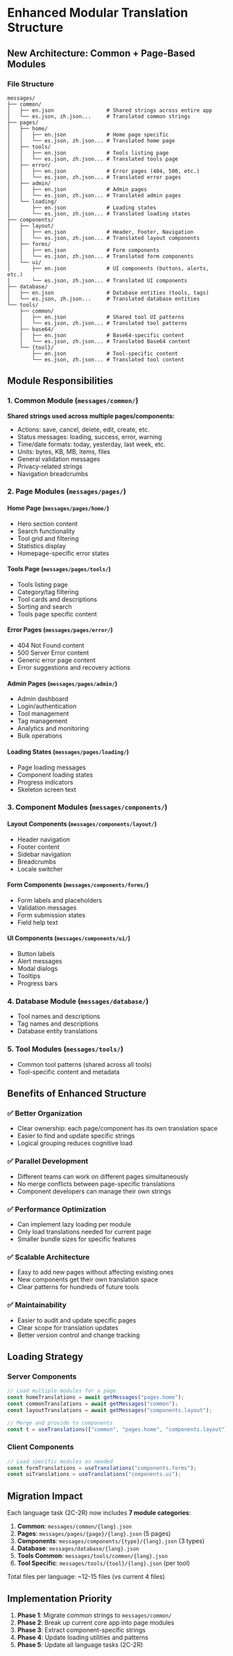 # Enhanced Modular Translation Structure

## New Architecture: Common + Page-Based Modules

### File Structure

```
messages/
├── common/
│   ├── en.json                 # Shared strings across entire app
│   └── es.json, zh.json...     # Translated common strings
├── pages/
│   ├── home/
│   │   ├── en.json             # Home page specific
│   │   └── es.json, zh.json... # Translated home page
│   ├── tools/
│   │   ├── en.json             # Tools listing page
│   │   └── es.json, zh.json... # Translated tools page
│   ├── error/
│   │   ├── en.json             # Error pages (404, 500, etc.)
│   │   └── es.json, zh.json... # Translated error pages
│   ├── admin/
│   │   ├── en.json             # Admin pages
│   │   └── es.json, zh.json... # Translated admin pages
│   └── loading/
│       ├── en.json             # Loading states
│       └── es.json, zh.json... # Translated loading states
├── components/
│   ├── layout/
│   │   ├── en.json             # Header, Footer, Navigation
│   │   └── es.json, zh.json... # Translated layout components
│   ├── forms/
│   │   ├── en.json             # Form components
│   │   └── es.json, zh.json... # Translated form components
│   └── ui/
│       ├── en.json             # UI components (buttons, alerts, etc.)
│       └── es.json, zh.json... # Translated UI components
├── database/
│   ├── en.json                 # Database entities (tools, tags)
│   └── es.json, zh.json...     # Translated database entities
└── tools/
    ├── common/
    │   ├── en.json             # Shared tool UI patterns
    │   └── es.json, zh.json... # Translated tool patterns
    ├── base64/
    │   ├── en.json             # Base64-specific content
    │   └── es.json, zh.json... # Translated Base64 content
    └── {tool}/
        ├── en.json             # Tool-specific content
        └── es.json, zh.json... # Translated tool content
```

## Module Responsibilities

### 1. Common Module (`messages/common/`)

**Shared strings used across multiple pages/components:**

- Actions: save, cancel, delete, edit, create, etc.
- Status messages: loading, success, error, warning
- Time/date formats: today, yesterday, last week, etc.
- Units: bytes, KB, MB, items, files
- General validation messages
- Privacy-related strings
- Navigation breadcrumbs

### 2. Page Modules (`messages/pages/`)

#### Home Page (`messages/pages/home/`)

- Hero section content
- Search functionality
- Tool grid and filtering
- Statistics display
- Homepage-specific error states

#### Tools Page (`messages/pages/tools/`)

- Tools listing page
- Category/tag filtering
- Tool cards and descriptions
- Sorting and search
- Tools page specific content

#### Error Pages (`messages/pages/error/`)

- 404 Not Found content
- 500 Server Error content
- Generic error page content
- Error suggestions and recovery actions

#### Admin Pages (`messages/pages/admin/`)

- Admin dashboard
- Login/authentication
- Tool management
- Tag management
- Analytics and monitoring
- Bulk operations

#### Loading States (`messages/pages/loading/`)

- Page loading messages
- Component loading states
- Progress indicators
- Skeleton screen text

### 3. Component Modules (`messages/components/`)

#### Layout Components (`messages/components/layout/`)

- Header navigation
- Footer content
- Sidebar navigation
- Breadcrumbs
- Locale switcher

#### Form Components (`messages/components/forms/`)

- Form labels and placeholders
- Validation messages
- Form submission states
- Field help text

#### UI Components (`messages/components/ui/`)

- Button labels
- Alert messages
- Modal dialogs
- Tooltips
- Progress bars

### 4. Database Module (`messages/database/`)

- Tool names and descriptions
- Tag names and descriptions
- Database entity translations

### 5. Tool Modules (`messages/tools/`)

- Common tool patterns (shared across all tools)
- Tool-specific content and metadata

## Benefits of Enhanced Structure

### ✅ **Better Organization**

- Clear ownership: each page/component has its own translation space
- Easier to find and update specific strings
- Logical grouping reduces cognitive load

### ✅ **Parallel Development**

- Different teams can work on different pages simultaneously
- No merge conflicts between page-specific translations
- Component developers can manage their own strings

### ✅ **Performance Optimization**

- Can implement lazy loading per module
- Only load translations needed for current page
- Smaller bundle sizes for specific features

### ✅ **Scalable Architecture**

- Easy to add new pages without affecting existing ones
- New components get their own translation space
- Clear patterns for hundreds of future tools

### ✅ **Maintainability**

- Easier to audit and update specific pages
- Clear scope for translation updates
- Better version control and change tracking

## Loading Strategy

### Server Components

```typescript
// Load multiple modules for a page
const homeTranslations = await getMessages("pages.home");
const commonTranslations = await getMessages("common");
const layoutTranslations = await getMessages("components.layout");

// Merge and provide to components
const t = useTranslations(["common", "pages.home", "components.layout"]);
```

### Client Components

```typescript
// Load specific modules as needed
const formTranslations = useTranslations("components.forms");
const uiTranslations = useTranslations("components.ui");
```

## Migration Impact

Each language task (2C-2R) now includes **7 module categories**:

1. **Common**: `messages/common/{lang}.json`
2. **Pages**: `messages/pages/{page}/{lang}.json` (5 pages)
3. **Components**: `messages/components/{type}/{lang}.json` (3 types)
4. **Database**: `messages/database/{lang}.json`
5. **Tools Common**: `messages/tools/common/{lang}.json`
6. **Tool Specific**: `messages/tools/{tool}/{lang}.json` (per tool)

Total files per language: ~12-15 files (vs current 4 files)

## Implementation Priority

1. **Phase 1**: Migrate common strings to `messages/common/`
2. **Phase 2**: Break up current core app into page modules
3. **Phase 3**: Extract component-specific strings
4. **Phase 4**: Update loading utilities and patterns
5. **Phase 5**: Update all language tasks (2C-2R)
